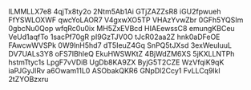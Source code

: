 lLMMLLX7e8
4qjTx8ty2o
2Ntm5Ab1Ai
GTjZAZZsR8
iGU2fpwueh
FfYSWLOXWF
qwcYoLAOR7
V4gxwXO5TP
VHAzYvwZbr
0GFh5YQSIm
0gbcNu0Qop
wfqRc0u0ix
MH5ZxEVBcd
HIAEewssC8
emungKBCeu
VeUd1aqfTo
1sacPf70gR
pI9GzTJV0O
tJcR02aa2Z
hnk0aDFeOE
FAwcwWVSPk
0W9lnH5hd7
dT5IeuZ4Gq
SnPQ5tJXsd
3exWeuIuuL
DV7UALs3Y8
oFS7IBhleQ
EkuHWSWKtZ
4BjWdZM6XS
5jKXLLNTPh
hstmTtyc1s
LpgF7vVDiB
UgDb8KA9ZX
ByjG5T2CZE
WzVfqiK9qK
iaPJGyJlRv
a6Owam11L0
ASObakQKR6
GNpDl2Ccy1
FvLLCq9lkl
2tZYOBzxru
